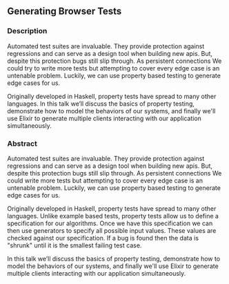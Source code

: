## Generating Browser Tests

### Description
Automated test suites are invaluable. They provide protection against regressions and can serve as a design tool when building new apis. But, despite this protection bugs still slip through. As persistent connections We could try to write more tests but attempting to cover every edge case is an untenable problem. Luckily, we can use property based testing to generate edge cases for us.

Originally developed in Haskell, property tests have spread to many other languages. In this talk we’ll discuss the basics of property testing, demonstrate how to model the behaviors of our systems, and finally we'll use Elixir to generate multiple clients interacting with our application simultaneously.

### Abstract
Automated test suites are invaluable. They provide protection against regressions and can serve as a design tool when building new apis. But, despite this protection bugs still slip through. As persistent connections We could write more tests but attempting to cover every edge case is an untenable problem. Luckily, we can use property based testing to generate edge cases for us.

Originally developed in Haskell, property tests have spread to many other languages. Unlike example based tests, property tests allow us to define a specification for our algorithms. Once we have this specification we can then use generators to specify all possible input values. These values are checked against our specification. If a bug is found then the data is "shrunk" until it is the smallest failing test case.

In this talk we’ll discuss the basics of property testing, demonstrate how to model the behaviors of our systems, and finally we'll use Elixir to generate multiple clients interacting with our application simultaneously.
